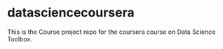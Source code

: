 datasciencecoursera
===================

This is the Course project repo for the coursera course on Data Science Toolbox.
